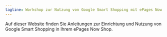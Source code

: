 ```yaml
---
tagline: Workshop zur Nutzung von Google Smart Shopping mit ePages Now
---
```


Auf dieser Website finden Sie Anleitungen zur Einrichtung und Nutzung von Google Smart Shopping in Ihrem ePages Now Shop.
